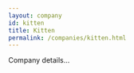 ```yaml
---
layout: company
id: kitten
title: Kitten
permalink: /companies/kitten.html
---
```


Company details...
